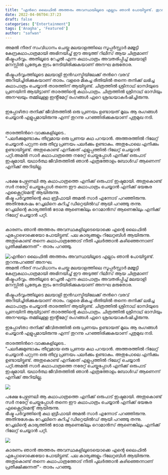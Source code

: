 ```yaml
---
title: "എൻറെ ലൈഫിൽ അത്തരം അവസ്ഥയിലൂടെ എല്ലാം ഞാൻ പോയിട്ടുണ്ട്. തുറന്നുപറഞ്ഞ് അനഘ."
date: 2022-04-06T04:37:23
draft: false
categories: ["Entertainment"]
tags: ['Anagha', 'Featured']
author: "safwan"
---
```


<!-- wp:paragraph -->
<p>അമൽ നീരദ് സംവിധാനം ചെയ്ത മലയാളത്തിലെ സൂപ്പർസ്റ്റാർ  മമ്മൂട്ടി കേന്ദ്രകഥാപാത്രമായി അഭിനയിച്ച് ഈ അടുത്ത് റിലീസ് ആയ ചിത്രമാണ് ഭീഷ്മപർവ്വം. അതിലൂടെ റേച്ചൽ എന്ന കഥാപാത്രം അവതരിപ്പിച്ച് മലയാളി മനസ്സിൽ പ്രത്യേക ഇടം നേടിയിരിക്കുകയാണ് അനഘ മരുതോര.</p>
<!-- /wp:paragraph -->

<!-- wp:paragraph -->
<p> ഭീഷ്മപർവ്വംത്തിലൂടെ മലയാളി ഇൻഡസ്ട്രിയിലേക്ക് തൻറെ വരവ് അറിയിച്ചിരിക്കുകയാണ് താരം. വളരെ മികച്ച രീതിയിൽ തന്നെ തനിക്ക് ലഭിച്ച കഥാപാത്രം ചെയ്യാൻ താരത്തിന് ആയിട്ടുണ്ട്. ചിത്രത്തിൽ ശ്രീനാഥ് ഭാസിയുടെ പ്രണയിനി ആയിട്ടാണ് താരത്തിൻ്റെ കഥാപാത്രം. ചിത്രത്തിൽ ശ്രീനാഥ് ഭാസിയും അനഘയും തമ്മിലുള്ള ഇൻ്റിമേറ്റ് രംഗങ്ങൾ ഏറെ ശ്രദ്ധയാകർഷിച്ചിരുന്നു. </p>
<!-- /wp:paragraph -->

<!-- wp:image {"id":328510,"sizeSlug":"large"} -->
<figure class="wp-block-image size-large"><img src="https://cdn.boolokam.com/articles/2022/04/images-51.jpeg" alt="" class="wp-image-328510"/></figure>
<!-- /wp:image -->

<!-- wp:paragraph -->
<p>ഇപ്പോഴിതാ തനിക്ക് ജീവിതത്തിൽ ഒരു പ്രണയം ഉണ്ടായത് മൂലം ആ രംഗങ്ങൾ ചെയ്യാൻ എളുപ്പമായിരുന്നു എന്ന് തുറന്നു പറഞ്ഞിരിക്കുകയാണ് പുതുമുഖ നടി.</p>
<!-- /wp:paragraph -->

<!-- wp:paragraph -->
<p><br />താരത്തിൻറെ വാക്കുകളിലൂടെ..<br />"പലര്‍ക്കുമുണ്ടാകും തീവ്രമായ ഒരു പ്രണയ കഥ പറയാന്‍. അത്തരത്തില്‍ റിലേറ്റ് ചെയ്യാന്‍ പറ്റുന്ന ഒരു തീവ്ര പ്രണയം പലര്‍ക്കും ഉണ്ടാകും. അതുപോലെ എനിക്കും ഉണ്ടായിട്ടുണ്ട്. അതുകൊണ്ട് എനിക്കത് എളുപ്പത്തില്‍ റിലേറ്റ് ചെയ്യാന്‍ പറ്റി.അമല്‍ സാര്‍ കഥാപാത്രത്തെ നരേറ്റ് ചെയ്തപ്പോള്‍ എനിക്ക് ഒരുപാട് ഇഷ്ടമായി. യഥാര്‍ത്ഥ ജീവിതത്തില്‍ ഞാന്‍ എത്രത്തോളം ബോള്‍ഡ് ആണെന്ന് എനിക്ക് അറിയില്ല.</p>
<!-- /wp:paragraph -->

<!-- wp:image {"id":328511,"sizeSlug":"large"} -->
<figure class="wp-block-image size-large"><img src="https://cdn.boolokam.com/articles/2022/04/images-49-1.jpeg" alt="" class="wp-image-328511"/></figure>
<!-- /wp:image -->

<!-- wp:paragraph -->
<p> പക്ഷേ പേഴ്സണലി ആ കഥാപാത്രത്തെ എനിക്ക് ഒരുപാട് ഇഷ്ടമായി. അതുകൊണ്ട് സര്‍ നരേറ്റ് ചെയ്തപ്പോള്‍ തന്നെ ഈ കഥാപാത്രം ചെയ്യാന്‍ എനിക്ക് ഭയങ്കര എക്സൈറ്റ്മെന്റ് ആയിരുന്നു.<br />ഭീഷ്മ പര്‍വ്വത്തിന്റെ കഥ ബ്രീഫായി അമല്‍ സാര്‍ എന്നോട് പറഞ്ഞിരുന്നു. അതിനുശേഷം റേച്ചലിനെ കുറിച്ച് ഡീറ്റെയില്‍ഡ് ആയി പറഞ്ഞു തന്നു. റേച്ചലിന്റെ കാര്യത്തില്‍ ട്രോമ ആണെങ്കിലും റൊമാന്‍സ് ആണെങ്കിലും എനിക്ക് റിലേറ്റ് ചെയ്യാന്‍ പറ്റി. </p>
<!-- /wp:paragraph -->

<!-- wp:image {"id":328512,"sizeSlug":"large"} -->
<figure class="wp-block-image size-large"><img src="https://cdn.boolokam.com/articles/2022/04/images-50.jpeg" alt="" class="wp-image-328512"/></figure>
<!-- /wp:image -->

<!-- wp:paragraph -->
<p>കാരണം ഞാന്‍ അത്തരം അവസ്ഥകളിലൂടെയൊക്കെ എന്റെ ലൈഫില്‍ എപ്പോഴൊക്കെയോ പോയിട്ടുണ്ട്. പല കാര്യങ്ങളും റിലേറ്റബിള്‍ ആയിരുന്നു. അതുകൊണ്ട് തന്നെ കഥാപാത്രത്തോട് നീതി പുലര്‍ത്താന്‍ കഴിഞ്ഞെന്നാണ് പ്രതീക്ഷിക്കുന്നത്"- താരം പറഞ്ഞു.</p>
<!-- /wp:paragraph -->


![എൻറെ ലൈഫിൽ അത്തരം അവസ്ഥയിലൂടെ എല്ലാം ഞാൻ പോയിട്ടുണ്ട്. തുറന്നുപറഞ്ഞ് അനഘ.](https://cdn.boolokam.com/articles/2022/04/images-51.jpeg)അമൽ നീരദ് സംവിധാനം ചെയ്ത മലയാളത്തിലെ സൂപ്പർസ്റ്റാർ മമ്മൂട്ടി കേന്ദ്രകഥാപാത്രമായി അഭിനയിച്ച് ഈ അടുത്ത് റിലീസ് ആയ ചിത്രമാണ് ഭീഷ്മപർവ്വം. അതിലൂടെ റേച്ചൽ എന്ന കഥാപാത്രം അവതരിപ്പിച്ച് മലയാളി മനസ്സിൽ പ്രത്യേക ഇടം നേടിയിരിക്കുകയാണ് അനഘ മരുതോര.

ഭീഷ്മപർവ്വംത്തിലൂടെ മലയാളി ഇൻഡസ്ട്രിയിലേക്ക് തൻറെ വരവ് അറിയിച്ചിരിക്കുകയാണ് താരം. വളരെ മികച്ച രീതിയിൽ തന്നെ തനിക്ക് ലഭിച്ച കഥാപാത്രം ചെയ്യാൻ താരത്തിന് ആയിട്ടുണ്ട്. ചിത്രത്തിൽ ശ്രീനാഥ് ഭാസിയുടെ പ്രണയിനി ആയിട്ടാണ് താരത്തിൻ്റെ കഥാപാത്രം. ചിത്രത്തിൽ ശ്രീനാഥ് ഭാസിയും അനഘയും തമ്മിലുള്ള ഇൻ്റിമേറ്റ് രംഗങ്ങൾ ഏറെ ശ്രദ്ധയാകർഷിച്ചിരുന്നു. 

ഇപ്പോഴിതാ തനിക്ക് ജീവിതത്തിൽ ഒരു പ്രണയം ഉണ്ടായത് മൂലം ആ രംഗങ്ങൾ ചെയ്യാൻ എളുപ്പമായിരുന്നു എന്ന് തുറന്നു പറഞ്ഞിരിക്കുകയാണ് പുതുമുഖ നടി.

  
താരത്തിൻറെ വാക്കുകളിലൂടെ..  
"പലര്‍ക്കുമുണ്ടാകും തീവ്രമായ ഒരു പ്രണയ കഥ പറയാന്‍. അത്തരത്തില്‍ റിലേറ്റ് ചെയ്യാന്‍ പറ്റുന്ന ഒരു തീവ്ര പ്രണയം പലര്‍ക്കും ഉണ്ടാകും. അതുപോലെ എനിക്കും ഉണ്ടായിട്ടുണ്ട്. അതുകൊണ്ട് എനിക്കത് എളുപ്പത്തില്‍ റിലേറ്റ് ചെയ്യാന്‍ പറ്റി.അമല്‍ സാര്‍ കഥാപാത്രത്തെ നരേറ്റ് ചെയ്തപ്പോള്‍ എനിക്ക് ഒരുപാട് ഇഷ്ടമായി. യഥാര്‍ത്ഥ ജീവിതത്തില്‍ ഞാന്‍ എത്രത്തോളം ബോള്‍ഡ് ആണെന്ന് എനിക്ക് അറിയില്ല.

![](https://cdn.boolokam.com/articles/2022/04/images-49-1.jpeg)

പക്ഷേ പേഴ്സണലി ആ കഥാപാത്രത്തെ എനിക്ക് ഒരുപാട് ഇഷ്ടമായി. അതുകൊണ്ട് സര്‍ നരേറ്റ് ചെയ്തപ്പോള്‍ തന്നെ ഈ കഥാപാത്രം ചെയ്യാന്‍ എനിക്ക് ഭയങ്കര എക്സൈറ്റ്മെന്റ് ആയിരുന്നു.  
ഭീഷ്മ പര്‍വ്വത്തിന്റെ കഥ ബ്രീഫായി അമല്‍ സാര്‍ എന്നോട് പറഞ്ഞിരുന്നു. അതിനുശേഷം റേച്ചലിനെ കുറിച്ച് ഡീറ്റെയില്‍ഡ് ആയി പറഞ്ഞു തന്നു. റേച്ചലിന്റെ കാര്യത്തില്‍ ട്രോമ ആണെങ്കിലും റൊമാന്‍സ് ആണെങ്കിലും എനിക്ക് റിലേറ്റ് ചെയ്യാന്‍ പറ്റി. 

![](https://cdn.boolokam.com/articles/2022/04/images-50.jpeg)

കാരണം ഞാന്‍ അത്തരം അവസ്ഥകളിലൂടെയൊക്കെ എന്റെ ലൈഫില്‍ എപ്പോഴൊക്കെയോ പോയിട്ടുണ്ട്. പല കാര്യങ്ങളും റിലേറ്റബിള്‍ ആയിരുന്നു. അതുകൊണ്ട് തന്നെ കഥാപാത്രത്തോട് നീതി പുലര്‍ത്താന്‍ കഴിഞ്ഞെന്നാണ് പ്രതീക്ഷിക്കുന്നത്"- താരം പറഞ്ഞു.
